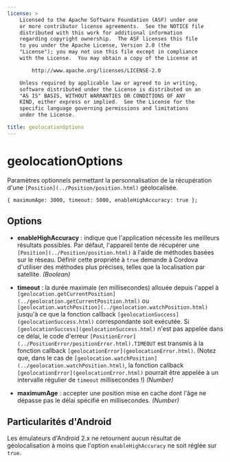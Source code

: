 ```yaml
---
license: >
    Licensed to the Apache Software Foundation (ASF) under one
    or more contributor license agreements.  See the NOTICE file
    distributed with this work for additional information
    regarding copyright ownership.  The ASF licenses this file
    to you under the Apache License, Version 2.0 (the
    "License"); you may not use this file except in compliance
    with the License.  You may obtain a copy of the License at

        http://www.apache.org/licenses/LICENSE-2.0

    Unless required by applicable law or agreed to in writing,
    software distributed under the License is distributed on an
    "AS IS" BASIS, WITHOUT WARRANTIES OR CONDITIONS OF ANY
    KIND, either express or implied.  See the License for the
    specific language governing permissions and limitations
    under the License.

title: geolocationOptions
---
```


# geolocationOptions

Paramètres optionnels permettant la personnalisation de la récupération d'une `[Position](../Position/position.html)` géolocalisée.

    { maximumAge: 3000, timeout: 5000, enableHighAccuracy: true };
    

## Options

*   **enableHighAccuracy** : indique que l'application nécessite les meilleurs résultats possibles. Par défaut, l'appareil tente de récupérer une `[Position](../Position/position.html)` à l'aide de méthodes basées sur le réseau. Définir cette propriété à `true` demande à Cordova d'utiliser des méthodes plus précises, telles que la localisation par satellite. *(Boolean)*

*   **timeout** : la durée maximale (en millisecondes) allouée depuis l'appel à `[geolocation.getCurrentPosition](../geolocation.getCurrentPosition.html)` ou `[geolocation.watchPosition](../geolocation.watchPosition.html)` jusqu'à ce que la fonction callback `[geolocationSuccess](geolocationSuccess.html)` correspondante soit exécutée. Si `[geolocationSuccess](geolocationSuccess.html)` n'est pas appelée dans ce délai, le code d'erreur `[PositionError](../PositionError/positionError.html).TIMEOUT` est transmis à la fonction callback `[geolocationError](geolocationError.html)`. (Notez que, dans le cas de `[geolocation.watchPosition](../geolocation.watchPosition.html)`, la fonction callback `[geolocationError](geolocationError.html)` pourrait être appelée à un intervalle régulier de `timeout` millisecondes !) *(Number)*

*   **maximumAge** : accepter une position mise en cache dont l'âge ne dépasse pas le délai spécifié en millisecondes. *(Number)*

## Particularités d'Android

Les émulateurs d'Android 2.x ne retournent aucun résultat de géolocalisation à moins que l'option `enableHighAccuracy` ne soit réglée sur `true`.